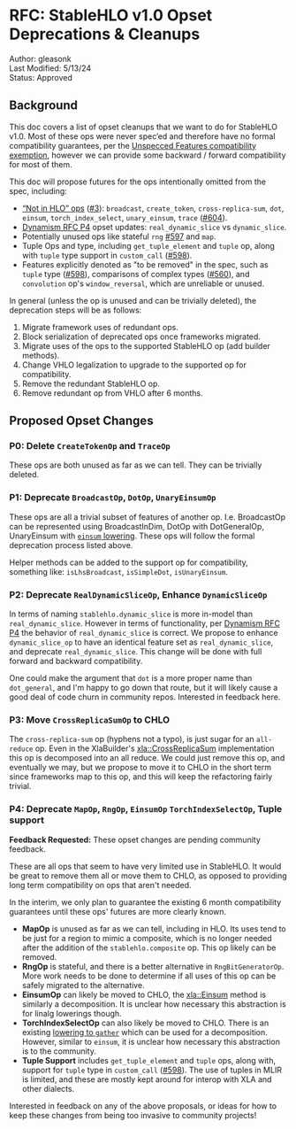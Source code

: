 # RFC: StableHLO v1.0 Opset Deprecations & Cleanups

Author: gleasonk<br/>
Last Modified: 5/13/24<br/>
Status: Approved<br/>

## Background

This doc covers a list of opset cleanups that we want to do for StableHLO v1.0.
Most of these ops were never spec’ed and therefore have no formal compatibility
guarantees, per the [Unspecced Features compatibility exemption][compat-out-of-scope],
however we can provide some backward / forward compatibility for most of them.

This doc will propose futures for the ops intentionally omitted from the spec,
including:

- [“Not in HLO” ops][not-in-HLO] ([#3](https://github.com/openxla/stablehlo/issues/3)):
`broadcast`, `create_token`, `cross-replica-sum`, `dot`, `einsum`,
`torch_index_select`, `unary_einsum`, `trace` ([#604](https://github.com/openxla/stablehlo/issues/604)).
- [Dynamism RFC P4](https://github.com/openxla/stablehlo/blob/main/rfcs/20230704-dynamism-101.md#p4)
opset updates: `real_dynamic_slice` vs `dynamic_slice`.
- Potentially unused ops like stateful `rng` [#597](https://github.com/openxla/stablehlo/issues/597)
and `map`.
- Tuple Ops and type, including `get_tuple_element` and `tuple` op, along with
`tuple` type support in `custom_call` ([#598](https://github.com/openxla/stablehlo/issues/598)).
- Features explicitly denoted as "to be removed" in the spec, such as `tuple`
type ([#598](https://github.com/openxla/stablehlo/issues/598)), comparisons of
complex types ([#560](https://github.com/openxla/stablehlo/issues/560)), and
`convolution` op's `window_reversal`, which are unreliable or unused.

In general (unless the op is unused and can be trivially deleted), the
deprecation steps will be as follows:

1. Migrate framework uses of redundant ops.
1. Block serialization of deprecated ops once frameworks migrated.
1. Migrate uses of the ops to the supported StableHLO op (add builder methods).
1. Change VHLO legalization to upgrade to the supported op for compatibility.
1. Remove the redundant StableHLO op.
1. Remove redundant op from VHLO after 6 months.

## Proposed Opset Changes

### P0: Delete `CreateTokenOp` and `TraceOp`

These ops are both unused as far as we can tell. They can be trivially deleted.

### P1: Deprecate `BroadcastOp`, `DotOp`, `UnaryEinsumOp`

These ops are all a trivial subset of features of another op. I.e. BroadcastOp
can be represented using BroadcastInDim, DotOp with DotGeneralOp, UnaryEinsum
with [`einsum` lowering][einsum-lowering].
These ops will follow the formal deprecation process listed above.

Helper methods can be added to the support op for compatibility, something like:
`isLhsBroadcast`, `isSimpleDot`, `isUnaryEinsum`.

### P2: Deprecate `RealDynamicSliceOp`, Enhance `DynamicSliceOp`

In terms of naming `stablehlo.dynamic_slice` is more in-model than
`real_dynamic_slice`. However in terms of functionality, per
[Dynamism RFC P4](https://github.com/openxla/stablehlo/blob/main/rfcs/20230704-dynamism-101.md#p4)
the behavior of `real_dynamic_slice` is correct. We propose to enhance
`dynamic_slice_op` to have an identical feature set as `real_dynamic_slice`, and
deprecate `real_dynamic_slice`. This change will be done with full
forward and backward compatibility.

One could make the argument that `dot` is a more proper name than `dot_general`,
and I'm happy to go down that route, but it will likely cause a good deal of
code churn in community repos. Interested in feedback here.

### P3: Move `CrossReplicaSumOp` to CHLO

The `cross-replica-sum` op  (hyphens not a typo), is just sugar for an
`all-reduce` op. Even in the XlaBuilder's [xla::CrossReplicaSum][CRS]
implementation this op is decomposed into an all reduce. We could just remove
this op, and eventually we may, but we propose to move it to CHLO in the short
term since frameworks map to this op, and this will keep the refactoring fairly
trivial.

### P4: Deprecate `MapOp`, `RngOp`, `EinsumOp` `TorchIndexSelectOp`, Tuple support

**Feedback Requested:** These opset changes are pending community feedback.

These are all ops that seem to have very limited use in StableHLO. It would be
great to remove them all or move them to CHLO, as opposed to providing long term
compatibility on ops that aren't needed.

In the interim, we only plan to guarantee the existing 6 month compatibility
guarantees until these ops' futures are more clearly known.

- **MapOp** is unused as far as we can tell, including in HLO. Its uses tend to
be just for a region to mimic a composite, which is no longer needed after the
addition of the `stablehlo.composite` op. This op likely can be removed.
- **RngOp** is stateful, and there is a better alternative in
`RngBitGeneratorOp`. More work needs to be done to determine if all uses of this
op can be safely migrated to the alternative.
- **EinsumOp** can likely be moved to CHLO, the [xla::Einsum][einsum] method is
similarly a decomposition. It is unclear how necessary this abstraction is for
linalg lowerings though.
- **TorchIndexSelectOp** can also likely be moved to CHLO. There is an existing
[lowering to `gather`][torch-index-select] which can be used for a
decomposition. However, similar to `einsum`, it is unclear how necessary this
abstraction is to the community.
- **Tuple Support** includes `get_tuple_element` and `tuple` ops, along with,
support for `tuple` type in `custom_call` ([#598](https://github.com/openxla/stablehlo/issues/598)).
The use of tuples in MLIR is limited, and these are mostly kept around for
interop with XLA and other dialects.

Interested in feedback on any of the above proposals, or ideas for how to keep
these changes from being too invasive to community projects!

[compat-out-of-scope]: https://github.com/openxla/stablehlo/blob/main/docs/compatibility.md#out-of-scope
[not-in-HLO]: https://github.com/openxla/stablehlo/blob/main/docs/spec.md#:~:text=%22Not%20in%20HLO%22,-category%20of%20StableHLO
[CRS]: https://github.com/openxla/xla/blob/6cc24d8548094b3fc94dacc569fc6959227ae28b/xla/client/xla_builder.cc#L3619
[einsum]: https://github.com/openxla/xla/blob/8371ea90202d9ca1cb1148237a1a1ef3620b354a/xla/client/lib/matrix.cc#L386
[einsum-lowering]: https://github.com/openxla/xla/blob/6cc24d8548094b3fc94dacc569fc6959227ae28b/xla/mlir_hlo/mhlo/IR/mhlo_canonicalize.td#L30
[torch-index-select]: https://github.com/openxla/xla/blob/8371ea90202d9ca1cb1148237a1a1ef3620b354a/xla/mlir_hlo/mhlo/transforms/legalize_torch_index_select_to_gather/legalize_torch_index_select_to_gather.cc#L45
